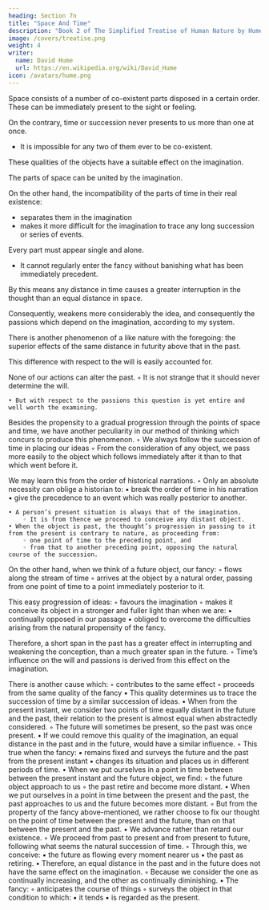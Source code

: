 ```yaml
---
heading: Section 7n
title: "Space And Time"
description: "Book 2 of The Simplified Treatise of Human Nature by Hume"
image: /covers/treatise.png
weight: 4
writer:
  name: David Hume
  url: https://en.wikipedia.org/wiki/David_Hume
icon: /avatars/hume.png
---
```


<!-- Without having recourse to metaphysics, anyone may easily observe that  -->

<!-- or extension -->
Space consists of a number of co-existent parts disposed in a certain order. These can be immediately present to the sight or feeling.

On the contrary, time or succession never presents to us more than one at once.
- It is impossible for any two of them ever to be co-existent.

These qualities of the objects have a suitable effect on the imagination.

 <!-- extension senses-->
The parts of space can be united by the imagination.

<!--         ◦ They acquire a union in the fancy.
        ◦ The appearance of one part does not exclude another.
        ◦ The transition or passage of the thought through the contiguous parts is rendered more smoother and easier by that means. -->

On the other hand, the incompatibility of the parts of time in their real existence:
- separates them in the imagination
- makes it more difficult for the imagination to trace any long succession or series of events.

Every part must appear single and alone.
- It cannot regularly enter the fancy without banishing what has been immediately precedent.
  
By this means any distance in time causes a greater interruption in the thought than an equal distance in space.

Consequently, weakens more considerably the idea, and consequently the passions which depend on the imagination, according to my system.

There is another phenomenon of a like nature with the foregoing: the superior effects of the same distance in futurity above that in the past.

This difference with respect to the will is easily accounted for.

None of our actions can alter the past.
        ◦ It is not strange that it should never determine the will.

    • But with respect to the passions this question is yet entire and well worth the examining.

Besides the propensity to a gradual progression through the points of space and time, we have another peculiarity in our method of thinking which concurs to produce this phenomenon.
        ◦ We always follow the succession of time in placing our ideas
        ◦ From the consideration of any object, we pass more easily to the object which follows immediately after it than to that which went before it.

We may learn this from the order of historical narrations.
        ◦ Only an absolute necessity can oblige a historian to:
            ▪ break the order of time in his narration
            ▪ give the precedence to an event which was really posterior to another.

    • A person’s present situation is always that of the imagination.
        ◦ It is from thence we proceed to conceive any distant object.
    • When the object is past, the thought’s progression in passing to it from the present is contrary to nature, as proceeding from:
        ◦ one point of time to the preceding point, and
        ◦ from that to another preceding point, opposing the natural course of the succession.

On the other hand, when we think of a future object, our fancy:
        ◦ flows along the stream of time
        ◦ arrives at the object by a natural order, passing from one point of time to a point immediately posterior to it.

This easy progression of ideas:
        ◦ favours the imagination
        ◦ makes it conceive its object in a stronger and fuller light than when we are:
            ▪ continually opposed in our passage
            ▪ obliged to overcome the difficulties arising from the natural propensity of the fancy.

Therefore, a short span in the past has a greater effect in interrupting and weakening the conception, than a much greater span in the future.
        ◦ Time’s influence on the will and passions is derived from this effect on the imagination.


There is another cause which:
        ◦ contributes to the same effect
        ◦ proceeds from the same quality of the fancy
            ▪ This quality determines us to trace the succession of time by a similar succession of ideas.
    • When from the present instant, we consider two points of time equally distant in the future and the past, their relation to the present is almost equal when abstractedly considered.
        ◦ The future will sometimes be present, so the past was once present.
    • If we could remove this quality of the imagination, an equal distance in the past and in the future, would have a similar influence.
        ◦ This true when the fancy:
            ▪ remains fixed and surveys the future and the past from the present instant
            ▪ changes its situation and places us in different periods of time.
    • When we put ourselves in a point in time between between the present instant and the future object, we find:
        ◦ the future object approach to us
        ◦ the past retire and become more distant.
    • When we put ourselves in a point in time between the present and the past, the past approaches to us and the future becomes more distant.
        ◦ But from the property of the fancy above-mentioned, we rather choose to fix our thought on the point of time between the present and the future, than on that between the present and the past.
    • We advance rather than retard our existence.
        ◦ We proceed from past to present and from present to future, following what seems the natural succession of time.
        ◦ Through this, we conceive:
            ▪ the future as flowing every moment nearer us
            ▪ the past as retiring.
    • Therefore, an equal distance in the past and in the future does not have the same effect on the imagination.
        ◦ Because we consider the one as continually increasing, and the other as continually diminishing.
    • The fancy:
        ◦ anticipates the course of things
        ◦ surveys the object in that condition to which:
            ▪ it tends
            ▪ is regarded as the present.
